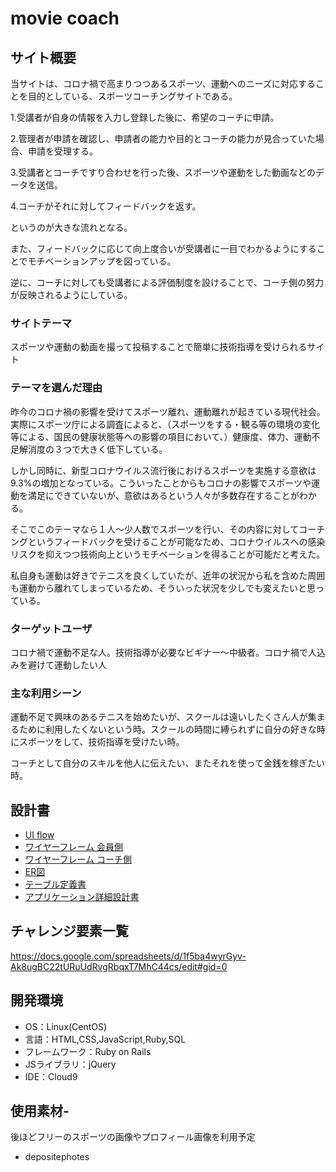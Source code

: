 # movie coach

## サイト概要
当サイトは、コロナ禍で高まりつつあるスポーツ、運動へのニーズに対応することを目的としている、スポーツコーチングサイトである。

1.受講者が自身の情報を入力し登録した後に、希望のコーチに申請。

2.管理者が申請を確認し、申請者の能力や目的とコーチの能力が見合っていた場合、申請を受理する。

3.受講者とコーチですり合わせを行った後、スポーツや運動をした動画などのデータを送信。

4.コーチがそれに対してフィードバックを返す。

というのが大きな流れとなる。

また、フィードバックに応じて向上度合いが受講者に一目でわかるようにすることでモチベーションアップを図っている。

逆に、コーチに対しても受講者による評価制度を設けることで、コーチ側の努力が反映されるようにしている。

### サイトテーマ
スポーツや運動の動画を撮って投稿することで簡単に技術指導を受けられるサイト

### テーマを選んだ理由
昨今のコロナ禍の影響を受けてスポーツ離れ、運動離れが起きている現代社会。実際にスポーツ庁による調査によると、（スポーツをする・観る等の環境の変化等による、国民の健康状態等への影響の項目において、）健康度、体力、運動不足解消度の３つで大きく低下している。

しかし同時に、新型コロナウイルス流行後におけるスポーツを実施する意欲は9.3%の増加となっている。こういったことからもコロナの影響でスポーツや運動を満足にできていないが、意欲はあるという人々が多数存在することがわかる。

そこでこのテーマなら１人～少人数でスポーツを行い、その内容に対してコーチングというフィードバックを受けることが可能なため、コロナウイルスへの感染リスクを抑えつつ技術向上というモチベーションを得ることが可能だと考えた。

私自身も運動は好きでテニスを良くしていたが、近年の状況から私を含めた周囲も運動から離れてしまっているため、そういった状況を少しでも変えたいと思っている。

### ターゲットユーザ
コロナ禍で運動不足な人。技術指導が必要なビギナー～中級者。コロナ禍で人込みを避けて運動したい人

### 主な利用シーン
運動不足で興味のあるテニスを始めたいが、スクールは遠いしたくさん人が集まるために利用したくないという時。スクールの時間に縛られずに自分の好きな時にスポーツをして、技術指導を受けたい時。

コーチとして自分のスキルを他人に伝えたい、またそれを使って金銭を稼ぎたい時。

## 設計書

- [UI flow](https://drive.google.com/file/d/16e9vrVnJmULgyt0-yYX8Uw6HA3Rf2mkp/view?usp=sharing)
- [ワイヤーフレーム 会員側](https://drive.google.com/file/d/18IUw57XheIZZSklquvxz11cqC03q2sdw/view?usp=sharing)
- [ワイヤーフレーム コーチ側](https://drive.google.com/file/d/1923n7TEc8k_37MjdXP5RX_ktziTjBeb-/view?usp=sharing)
- [ER図](https://drive.google.com/file/d/19g8ZUE6usIduX_gRE5TjQ8hZryf_1Hmm/view?usp=sharing)
- [テーブル定義書](https://docs.google.com/spreadsheets/d/147n9dio7mhr4dotE0W7KNPFklCU4drYTLHCyTQeyyjU/edit?usp=sharing)
- [アプリケーション詳細設計書](https://docs.google.com/spreadsheets/d/1GH6kCMYnVveiOzl6dp5j6LUZoHHkpqrQoINGac2ySrs/edit?usp=sharing)

## チャレンジ要素一覧
<https://docs.google.com/spreadsheets/d/1f5ba4wyrGyv-Ak8ugBC22tURuUdRvgRbqxT7MhC44cs/edit#gid=0>
## 開発環境
- OS：Linux(CentOS)
- 言語：HTML,CSS,JavaScript,Ruby,SQL
- フレームワーク：Ruby on Rails
- JSライブラリ：jQuery
- IDE：Cloud9
## 使用素材-

後ほどフリーのスポーツの画像やプロフィール画像を利用予定

- depositephotes